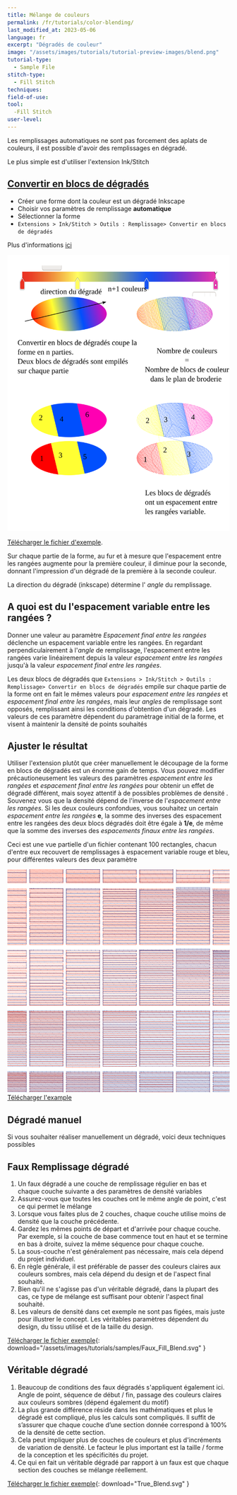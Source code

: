 ```yaml
---
title: Mélange de couleurs
permalink: /fr/tutorials/color-blending/
last_modified_at: 2023-05-06
language: fr
excerpt: "Dégradés de couleur"
image: "/assets/images/tutorials/tutorial-preview-images/blend.png"
tutorial-type:
  - Sample File
stitch-type: 
  - Fill Stitch
techniques:
field-of-use:
tool:
  -Fill Stitch
user-level:
---
```

Les remplissages automatiques ne sont pas forcement des aplats de couleurs, il est possible d'avoir des remplissages en dégradé. 

Le plus simple est d'utiliser  l'extension Ink/Stitch

## [Convertir en blocs de dégradés](docs/fill-tools/#convert-to-gradient-blocks)
* Créer une forme dont la couleur est un dégradé Inkscape
* Choisir vos paramètres de remplissage **automatique**
* Sélectionner la forme
* `Extensions > Ink/Stitch > Outils : Remplissage> Convertir en blocs de dégradés`

Plus d'informations [ici](/fr/docs/fill-tools/#convertir-en-blocs-de-dégradés)



![Download Sample File](/assets/images/tutorials/samples/inkstitch_gradient_extension_fr.svg)

[Télécharger le fichier d'exemple](/assets/images/tutorials/samples/inkstitch_gradient_extension_fr.svg).


Sur chaque partie de la forme, au fur et à mesure que l'espacement entre les rangées augmente pour la première couleur, il diminue pour la seconde, donnant l'impression d'un dégradé de la première à la seconde couleur.

La direction du dégradé (inkscape) détermine l' *angle* du remplissage.




## A quoi est du l'espacement variable entre les rangées ?

Donner une valeur au paramètre *Espacement final entre les rangées* déclenche un espacement variable entre les rangées.
En regardant perpendiculairement à l'*angle* de remplissage, l'espacement entre les rangées varie linéairement depuis la valeur  *espacement entre les rangées* jusqu'à la valeur *espacement final entre les rangées*.

Les deux blocs de dégradés que `Extensions > Ink/Stitch > Outils : Remplissage> Convertir en blocs de dégradés` empile sur chaque partie de la forme ont en fait le mêmes valeurs pour  *espacement entre les rangées* et  *espacement final entre les rangées*, mais leur *angles*  de remplissage sont opposés, remplissant ainsi les conditions d'obtention d'un dégradé. Les valeurs de ces paramètre dépendent du paramètrage initial de la forme, et visent à maintenir la densité de points souhaités



## Ajuster le résultat

Utiliser l'extension plutôt que créer manuellement le découpage de la forme en  blocs de dégradés  est un énorme gain de temps. 
Vous pouvez modifier précautioneusement les valeurs des paramètres *espacement entre les rangées* et  *espacement final entre les rangées* pour obtenir un effet de dégradé différent, mais soyez attentif à de possibles problèmes de densité . Souvenez vous que la densité dépend de l'inverse de l'*espacement entre les rangées*. Si les deux couleurs confondues, vous souhaitez un certain *espacement entre les rangées* **e**, la somme des inverses des espacement entre les rangées des deux blocs dégradés doit être égale à **1/e**, de même que la somme des inverses des *espacements finaux entre les rangées*.



Ceci est une vue partielle d'un fichier contenant 100 rectangles, chacun d'entre eux recouvert de remplissages à espacement variable rouge et bleu, pour différentes valeurs des deux paramètre

![Download Sample File](/assets/images/tutorials/samples/end_row_spacing_2_colors_blending.svg)
[Télécharger l'example](/assets/images/tutorials/samples/end_row_spacing_2_colors_blending.svg) 



## Dégradé manuel
Si vous souhaiter réaliser manuellement un dégradé, voici deux techniques possibles

## Faux Remplissage dégradé

1. Un faux dégradé a une couche de remplissage régulier en bas et chaque couche suivante a des paramètres de densité variables
2. Assurez-vous que toutes les couches ont le même angle de point, c'est ce qui permet le mélange
3. Lorsque vous faites plus de 2 couches, chaque couche utilise moins de densité que la couche précédente.
4. Gardez les mêmes points de départ et d'arrivée pour chaque couche. Par exemple, si la couche de base commence tout en haut et se termine en bas à droite, suivez la même séquence pour chaque couche.
5. La sous-couche n'est généralement pas nécessaire, mais cela dépend du projet individuel.
6. En règle générale, il est préférable de passer des couleurs claires aux couleurs sombres, mais cela dépend du design et de l'aspect final souhaité.
7. Bien qu'il ne s'agisse pas d'un véritable dégradé, dans la plupart des cas, ce type de mélange est suffisant pour obtenir l'aspect final souhaité.
8. Les valeurs de densité dans cet exemple ne sont pas figées, mais juste pour illustrer le concept. Les véritables paramètres dépendent du design, du tissu utilisé et de la taille du design.

[Télécharger le fichier exemple](/assets/images/tutorials/samples//assets/images/tutorials/samples/Faux_Fill_Blend.svg){: download="/assets/images/tutorials/samples/Faux_Fill_Blend.svg" }

## Véritable dégradé

1. Beaucoup de conditions des faux dégradés s'appliquent également ici. Angle de point, séquence de début / fin, passage des couleurs claires aux couleurs sombres (dépend également du motif)
2. La plus grande différence réside dans les mathématiques et plus le dégradé est compliqué, plus les calculs sont compliqués. Il suffit de s’assurer que chaque couche d’une section donnée correspond à 100% de la densité de cette section.
3. Cela peut impliquer plus de couches de couleurs et plus d'incréments de variation de densité. Le facteur le plus important est la taille / forme de la conception et les spécificités du projet.
4. Ce qui en fait un véritable dégradé par rapport à un faux est que chaque section des couches se mélange réellement.

[Télécharger le fichier exemple](/assets/images/tutorials/samples/True_Blend.svg){: download="True_Blend.svg" }


